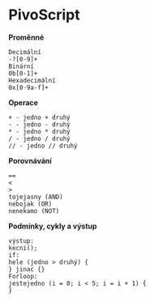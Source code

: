 # PivoScript

**Proměnné**
```
Decimální
-?[0-9]+
Binární
0b[0-1]+
Hexadecimální
0x[0-9a-f]+
```

**Operace**
```
+ - jedno + druhý
- - jedno - druhý
* - jedno * druhý
/ - jedno / druhý
// - jedno // druhý
```

**Porovnávání**
```
==
<
>
tojejasny (AND)
nebojak (OR)
nenekamo (NOT)
```

**Podmínky, cykly a výstup**
```
výstup:
kecni();
if:
hele (jedno > druhý) {
} jinac {}
Forloop:
jestejedno (i = 0; i < 5; i = i + 1) {
}
```
